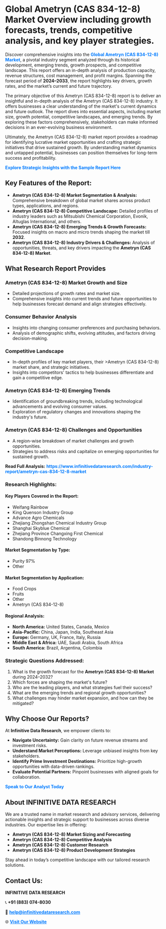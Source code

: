 <h1>Global Ametryn (CAS 834-12-8) Market Overview including growth forecasts, trends, competitive analysis, and key player strategies.</h1>
<p>
Discover comprehensive insights into the 
<a href="https://www.infinitivedataresearch.com/industry-report/ametryn-cas-834-12-8-market" rel="dofollow" style="color: #007BFF; text-decoration: none;"><strong>Global Ametryn (CAS 834-12-8) Market</strong></a>, a pivotal industry segment analyzed through its historical development, emerging trends, growth prospects, and competitive landscape. This report offers an in-depth analysis of production capacity, revenue structures, cost management, and profit margins. Spanning the forecast period of <strong>2024–2033</strong>, the report highlights key drivers, growth rates, and the market’s current and future trajectory.
</p>
<p>
The primary objective of this Ametryn (CAS 834-12-8) report is to deliver an insightful and in-depth analysis of the Ametryn (CAS 834-12-8) industry. It offers businesses a clear understanding of the market's current dynamics and future outlook. The report dives into essential aspects, including market size, growth potential, competitive landscapes, and emerging trends. By exploring these factors comprehensively, stakeholders can make informed decisions in an ever-evolving business environment.
</p>
<p>
Ultimately, the Ametryn (CAS 834-12-8) market report provides a roadmap for identifying lucrative market opportunities and crafting strategic initiatives that drive sustained growth. By understanding market dynamics and untapped potential, businesses can position themselves for long-term success and profitability.
</p>
<p>
<a href="https://www.infinitivedataresearch.com/request-sample/reportId=107792" style="color: #007BFF; text-decoration: none;"><strong>Explore Strategic Insights with the Sample Report Here</strong></a>
</p>

<h2>Key Features of the Report:</h2>
<ul>
<li><strong>Ametryn (CAS 834-12-8) Market Segmentation & Analysis:</strong> Comprehensive breakdown of global market shares across product types, applications, and regions.</li>
<li><strong>Ametryn (CAS 834-12-8) Competitive Landscape:</strong> Detailed profiles of industry leaders such as Mitsubishi Chemical Corporation, Evonik, Altuglas International, and others.</li>
<li><strong>Ametryn (CAS 834-12-8) Emerging Trends & Growth Forecasts:</strong> Focused insights on macro and micro trends shaping the market till <strong>2032</strong>.</li>
<li><strong>Ametryn (CAS 834-12-8) Industry Drivers & Challenges:</strong> Analysis of opportunities, threats, and key drivers impacting the <strong>Ametryn (CAS 834-12-8) Market</strong>.</li>
</ul>

<h2>What Research Report Provides</h2>
<h3>Ametryn (CAS 834-12-8) Market Growth and Size</h3>
<ul>
<li>Detailed projections of growth rates and market size.</li>
<li>Comprehensive insights into current trends and future opportunities to help businesses forecast demand and align strategies effectively.</li>
</ul>

<h3>Consumer Behavior Analysis</h3>
<ul>
<li>Insights into changing consumer preferences and purchasing behaviors.</li>
<li>Analysis of demographic shifts, evolving attitudes, and factors driving decision-making.</li>
</ul>

<h3>Competitive Landscape</h3>
<ul>
<li>In-depth profiles of key market players, their >Ametryn (CAS 834-12-8) market share, and strategic initiatives.</li>
<li>Insights into competitors' tactics to help businesses differentiate and gain a competitive edge.</li>
</ul>

<h3>Ametryn (CAS 834-12-8) Emerging Trends</h3>
<ul>
<li>Identification of groundbreaking trends, including technological advancements and evolving consumer values.</li>
<li>Exploration of regulatory changes and innovations shaping the industry's future.</li>
</ul>

<h3>Ametryn (CAS 834-12-8) Challenges and Opportunities</h3>
<ul>
<li>A region-wise breakdown of market challenges and growth opportunities.</li>
<li>Strategies to address risks and capitalize on emerging opportunities for sustained growth.</li>
</ul>
<p><strong>Read Full Analysis:</strong> <a href="https://www.infinitivedataresearch.com/industry-report/ametryn-cas-834-12-8-market" rel="dofollow" style="color: #007BFF; text-decoration: none;"><strong>https://www.infinitivedataresearch.com/industry-report/ametryn-cas-834-12-8-market</strong></a></p>
<h3>Research Highlights:</h3>
<h4>Key Players Covered in the Report:</h4>
<ul><li>Weifang Rainbow</li><li>King Quenson Industry Group</li><li>Advance Agro Chemicals</li><li>Zhejiang Zhongshan Chemical Industry Group</li><li>Shanghai Skyblue Chemical</li><li>Zhejiang Province Changxing First Chemical</li><li>Shandong Binnong Technology</li></ul>
<h4>Market Segmentation by Type:</h4>
<ul><li>Purity 97%</li><li>Other</li></ul>
<h4>Market Segmentation by Application:</h4>
<ul><li>Food Crops</li><li>Fruits</li><li>Other</li><li>Ametryn (CAS 834-12-8)</li></ul>

<h4>Regional Analysis:</h4>
<ul>
<li><strong>North America:</strong> United States, Canada, Mexico</li>
<li><strong>Asia-Pacific:</strong> China, Japan, India, Southeast Asia</li>
<li><strong>Europe:</strong> Germany, UK, France, Italy, Russia</li>
<li><strong>Middle East & Africa:</strong> UAE, Saudi Arabia, South Africa</li>
<li><strong>South America:</strong> Brazil, Argentina, Colombia</li>
</ul>

<h3>Strategic Questions Addressed:</h3>
<ol>
<li>What is the growth forecast for the <strong>Ametryn (CAS 834-12-8) Market</strong> during 2024–2032?</li>
<li>Which forces are shaping the market's future?</li>
<li>Who are the leading players, and what strategies fuel their success?</li>
<li>What are the emerging trends and regional growth opportunities?</li>
<li>What challenges may hinder market expansion, and how can they be mitigated?</li>
</ol>

<h2>Why Choose Our Reports?</h2>
<p>At <strong>Infinitive Data Research</strong>, we empower clients to:</p>
<ul>
<li><strong>Navigate Uncertainty:</strong> Gain clarity on future revenue streams and investment risks.</li>
<li><strong>Understand Market Perceptions:</strong> Leverage unbiased insights from key stakeholders.</li>
<li><strong>Identify Prime Investment Destinations:</strong> Prioritize high-growth opportunities with data-driven rankings.</li>
<li><strong>Evaluate Potential Partners:</strong> Pinpoint businesses with aligned goals for collaboration.</li>
</ul>
<p><a href="https://www.infinitivedataresearch.com/industry-report/ametryn-cas-834-12-8-market" rel="dofollow" style="color: #007BFF; text-decoration: none;"><strong>Speak to Our Analyst Today</strong></a></p>

<h2>About INFINITIVE DATA RESEARCH</h2>
<p>We are a trusted name in market research and advisory services, delivering actionable insights and strategic support to businesses across diverse industries. Our expertise lies in offering:</p>
<ul>
<li><strong>Ametryn (CAS 834-12-8) Market Sizing and Forecasting</strong></li>
<li><strong>Ametryn (CAS 834-12-8) Competitive Analysis</strong></li>
<li><strong>Ametryn (CAS 834-12-8) Customer Research</strong></li>
<li><strong>Ametryn (CAS 834-12-8) Product Development Strategies</strong></li>
</ul>
<p>Stay ahead in today’s competitive landscape with our tailored research solutions.</p>

<h2>Contact Us:</h2>
<p><strong>INFINITIVE DATA RESEARCH</strong></p>
<p>📞 <strong>+91 (883) 074-8030</strong></p>
<p>📧 <strong><a href="mailto:help@infinitivedataresearch.com" style="color: #007BFF;">help@infinitivedataresearch.com</a></strong></p>
<p>🌐 <strong><a href="https://www.infinitivedataresearch.com" rel="dofollow" style="color: #007BFF;">Visit Our Website</a></strong></p>